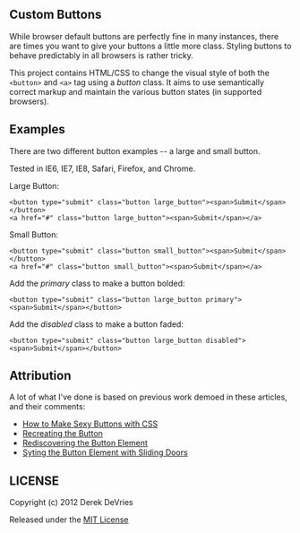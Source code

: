 ## Custom Buttons

While browser default buttons are perfectly fine in many instances, there are 
times you want to give your buttons a little more class. Styling buttons to 
behave predictably in all browsers is rather tricky. 

This project contains HTML/CSS to change the visual style of both the 
`<button>` and `<a>` tag using a *button* class. It aims to use semantically 
correct markup and maintain the various button states (in supported browsers).


## Examples

There are two different button examples -- a large and small button.

Tested in IE6, IE7, IE8, Safari, Firefox, and Chrome. 

Large Button: 

```
<button type="submit" class="button large_button"><span>Submit</span></button>
<a href="#" class="button large_button"><span>Submit</span></a>
```

Small Button:   
  
```
<button type="submit" class="button small_button"><span>Submit</span></button> 
<a href="#" class="button small_button"><span>Submit</span></a>
```  

Add the *primary* class to make a button bolded: 

```
<button type="submit" class="button large_button primary"><span>Submit</span></button>
```

Add the *disabled* class to make a button faded:

```
<button type="submit" class="button large_button disabled"><span>Submit</span></button>
```

## Attribution

A lot of what I've done is based on previous work demoed in these articles, and 
their comments: 

* [How to Make Sexy Buttons with CSS](http://www.oscaralexander.com/tutorials/how-to-make-sexy-buttons-with-css.html)
* [Recreating the Button](http://stopdesign.com/archive/2009/02/04/recreating-the-button.html)
* [Rediscovering the Button Element](http://particletree.com/features/rediscovering-the-button-element/)
* [Syting the Button Element with Sliding Doors](http://www.filamentgroup.com/lab/styling_the_button_element_with_sliding_doors/)


## LICENSE

Copyright (c) 2012 Derek DeVries

Released under the [MIT License](http://www.opensource.org/licenses/MIT)

